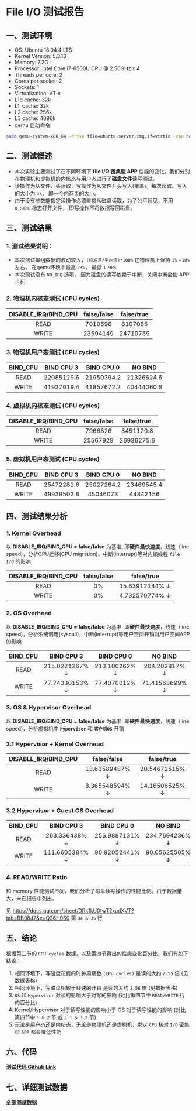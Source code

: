 # File I/O 测试报告
## 一、测试环境
- OS: Ubuntu 18.04.4 LTS
- Kernel Version: 5.3.13
- Memory: 7.2G
- Processor: Intel Core i7-6500U CPU @ 2.50GHz x 4
- Threads per core: 2
- Cores per socket: 2
- Sockets: 1
- Virtualization: VT-x
- L1d cache: 32k
- L1i cache: 32k
- L2 cache: 256k
- L3 cache: 4096k
- qemu 启动命令:
```bash
sudo qemu-system-x86_64 -drive file=ubuntu-server.img,if=virtio -cpu host -smp 4 -m 4096 -enable-kvm
```

## 二、测试概述
* 本次实验主要测试了在不同环境下 **file I/O 密集型 APP** 性能的变化。我们分别在物理机和虚拟机的内核态与用户态进行了**磁盘文件**读写测试。
* 读操作为从文件开头读取，写操作为从文件开头写入(覆盖)。每次读取、写入的大小为 `4k`， 即一个内存页的大小。
* 由于没有参数能指定读操作必须直接从磁盘读取，为了公平起见，不用 `O_SYNC` 标志打开文件， 即写操作不将数据写回磁盘。
## 三、测试结果
### 1. **测试结果说明：**

* 本次测试每组数据的波动较大，`(标准差/平均值)*100%` 在物理机上保持 `1%` ~`10%` 左右， 在qemu环境中最高 `23%`， 最低 `1.98%`
* 本次测试没有 `NO_IRQ` 选项， 因为磁盘的读写依赖于中断，关闭中断会使 APP 卡死 

### 2. 物理机内核态测试 (CPU cycles)
| DISABLE_IRQ/BIND_CPU | false/false | false/true |
| :-: | :-: | :-: |
| READ | 7010696 | 8107065 |
| WRITE | 23594149 | 24710759 |

### 3. 物理机用户态测试 (CPU cycles)
| BIND_CPU | BIND CPU 3 | BIND CPU 0 | NO BIND |
| :-: | :-: | :-: | :-: |
| READ | 22085129.6 | 21950394.2 | 21326624.6 |
| WRITE | 41937019.4 | 41857672.2 | 40444060.8 |

### 4. 虚拟机内核态测试 (CPU cycles)
| DISABLE_IRQ/BIND_CPU | false/false | false/true |
| :-: | :-: | :-: |
| READ | 7966626 | 8451120.8 |
| WRITE | 25567929 | 26936275.6 |

### 5. 虚拟机用户态测试 (CPU cycles)
| BIND_CPU | BIND CPU 3 | BIND CPU 0 | NO BIND |
| :-: | :-: | :-: | :-: |
| READ | 25472281.6 | 25027264.2 | 23469545.4 |
| WRITE | 49939502.8 | 45046073 | 44842156 |

## 四、测试结果分析
### 1. Kernel Overhead
以 **DISABLE_IRQ/BIND_CPU = false/false** 为基准, 即**硬件最快速度**，线速（line speed)，分析CPU迁移(CPU migration)、中断(interrupt)等对内核线程 `file I/O` 的影响

| DISABLE_IRQ/BIND_CPU | false/false | false/true |
| :-: | :-: | :-: |
| READ | 0% | 15.63912144% ↓ |
| WRITE | 0% | 4.732570774% ↓ |

### 2. OS Overhead
以 **DISABLE_IRQ/BIND_CPU = false/false** 为基准, 即**硬件最快速度**，线速（line speed)，分析系统调用(syscall)，中断(interrupt)等用户空间开销对用户空间APP的影响

| BIND_CPU | BIND CPU 3 | BIND CPU 0 | NO BIND |
| :-: | :-: | :-: | :-: |
| READ | 215.0221267% ↓ | 213.100262% ↓ | 204.202817% ↓ |
| WRITE | 77.74330153% ↓ | 77.4070012% ↓ | 71.41563699% ↓ |

### 3. OS & Hypervisor Overhead
以 **DISABLE_IRQ/BIND_CPU = false/false** 为基准, 即**硬件最快速度**，线速（line speed)，分析虚拟机中 **`Hypervisor`** 和 **`客户机OS`** 开销

### 3.1 Hypervisor + Kernel Overhead

| DISABLE_IRQ/BIND_CPU | false/false | false/true |
| :-: | :-: | :-: |
| READ | 13.63589487% ↓ | 20.54672515% ↓ |
| WRITE | 8.365548594% ↓ | 14.16506525% ↓ |

### 3.2 Hypervisor + Guest OS Overhead

| BIND_CPU | BIND CPU 3 | BIND CPU 0 | NO BIND |
| :-: | :-: | :-: | :-: |
| READ | 263.336438% ↓ | 256.9887131% ↓ | 234.7694236% ↓ |
| WRITE | 111.6605384% ↓ | 90.92052441% ↓ | 90.05625505% ↓ |

### 4. READ/WRITE Ratio
和 memory 性能测试不同，我们分析了磁盘读写操作的性能比例。由于数据量大，未在报告中列出。

见 https://docs.qq.com/sheet/DRk1kU0twT2xadXVT?tab=BB08J2&c=Q36H0S0 第 `34 & 35` 行

## 五、结论
根据第三节的 `CPU cycles` 数据，以及第四节得出的性能变化百分比，我们有如下结论：

1. 相同环境下，写磁盘花费的时钟周期数 `(CPU cycles)` 是读的大约 `2.55` 倍 (见数据表格)
2. 相同环境下，写磁盘相较于线速的开销 是读的大约 `2.56` 倍 (见数据表格)
3. `OS` 和 `Hypervisor` 对读的影响大于对写的影响 (对比第四节中 `READ/WRITE` 行的百分比)
4. Kernel/Hypervisor 对于读写性能的影响小于 OS 对于读写性能的影响 (对比第四节中 `1 & 2` 节 或 `3.1 & 3.2` 节)
5. 无论是用户态还是内核态，无论是物理机还是虚拟机，绑定 `CPU` 核对 `I/O` 密集型 `APP` 都会降低性能

## 六、代码
[**测试代码 Github Link**](https://github.com/snake0/irq_test/tree/master/io)

## 七、详细测试数据

[**全部测试数据**](https://docs.qq.com/sheet/DRk1kU0twT2xadXVT?tab=BB08J2&c=B31A0A0)

